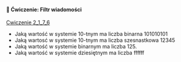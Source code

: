 
####  📝 Ćwiczenie: Filtr wiadomości

[Cwiczenie 2_1_7_6](cwiczenia/cwiczenie_2_1_7_6.md)


- Jaką wartość w systemie 10-tnym ma liczba binarna 101010101
- Jaką wartosć w systemie 10-tnym ma liczba szesnastkowa 12345
- Jaką wartość w systemie binarnym ma liczba 125.
- Jaką wartość w systemie dziesiętnym ma liczba ffffff
